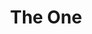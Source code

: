 --- 
title: "The One"
publishdate: "2019-4-26T16:48:46+02:00"
src: "https://365manga.net/manga/the-one"
image: "https://data.365manga.net/images/thumbnails/19726-the-one.jpg"
description: "Cane Lele was born into the fashion industry. Her mother, Ye Fei Yi, was Taiwan's top model, and her father was also a model, until a tragic airplane crash left Lele without parents. Therefore, it is no surprise that Lele hates the industry, thinking it superficial and unnecessary. Raised by her maternal grandmother, Lele reaches seventeen before she is sucked in by her mother's sister, Ye Fei Hong, a fashion…"
---